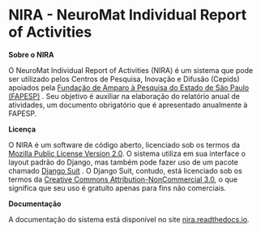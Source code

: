 NIRA - NeuroMat Individual Report of Activities
====
**Sobre o NIRA**

O NeuroMat Individual Report of Activities (NIRA) é um sistema que pode ser utilizado pelos Centros de Pesquisa, Inovação e Difusão (Cepids) apoiados pela [Fundação de Amparo à Pesquisa do Estado de São Paulo (FAPESP)](http://www.fapesp.br/) . Seu objetivo é auxiliar na elaboração do relatório anual de atividades, um documento obrigatório que é apresentado anualmente à FAPESP.

**Licença**

O NIRA é um software de código aberto, licenciado sob os termos da [Mozilla Public License Version 2.0](https://www.mozilla.org/en-US/MPL/2.0/). O sistema utiliza em sua interface o layout padrão do Django, mas também pode fazer uso de um pacote chamado [Django Suit](http://djangosuit.com/) . O Django Suit, contudo, está licenciado sob os termos da [Creative Commons Attribution-NonCommercial 3.0](https://creativecommons.org/licenses/by-nc/3.0/br/), o que significa que seu uso é gratuito apenas para fins não comerciais.

**Documentação**

A documentação do sistema está disponível no site [nira.readthedocs.io](http://nira.readthedocs.io).
